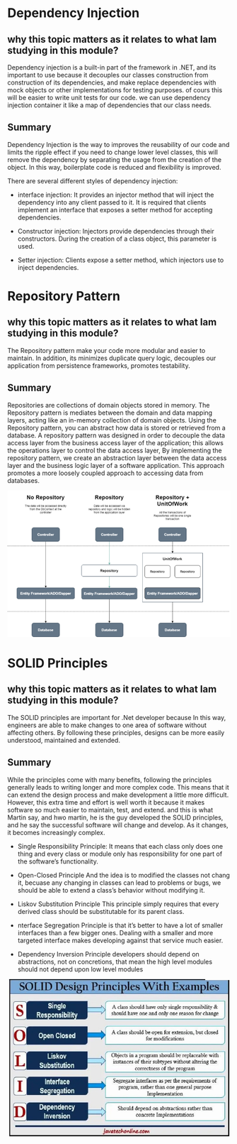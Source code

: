 
# Dependency Injection


## why this topic matters as it relates to what Iam studying in this module?

 Dependency injection is a built-in part of the framework in .NET, and its important to use because  it decouples our classes construction from construction of its dependencies, and make replace dependencies with mock objects or other implementations for testing purposes. of cours this will be easier to write unit tests for our code. we can use dependency injection container it like a map of dependencies that our class needs.


## Summary


Dependency Injection is the way to improves the reusability of our code and limits the ripple effect if you need to change lower level classes, this will remove the dependency by separating the usage from the creation of the object. In this way, boilerplate code is reduced and flexibility is improved.


There are several different styles of dependency injection:

- interface injection: It provides an injector method that will inject the dependency into any client passed to it. It is required that clients implement an interface that exposes a setter method for accepting dependencies.

- Constructor injection: Injectors provide dependencies through their constructors. During the creation of a class object, this parameter is used.

- Setter injection: Clients expose a setter method, which injectors use to inject dependencies.


# Repository Pattern

## why this topic matters as it relates to what Iam studying in this module?


The Repository pattern make your code more modular and easier to maintain. In addition, its minimizes duplicate query logic, decouples our application from persistence frameworks, promotes testability. 


## Summary

Repositories are collections of domain objects stored in memory.  The Repository pattern is mediates between the domain and data mapping layers, acting like an in-memory collection of domain objects. Using the Repository pattern, you can abstract how data is stored or retrieved from a database. A repository pattern was designed in order to decouple the data access layer from the business access layer of the application; this allows the operations layer to control the data access layer, By implementing the repository pattern, we create an abstraction layer between the data access layer and the business logic layer of a software application. This approach promotes a more loosely coupled approach to accessing data from databases.





![In Browser](./Image/10.png)



# SOLID Principles


## why this topic matters as it relates to what Iam studying in this module?

The SOLID principles are important for .Net developer  because In this way, engineers are able to make changes to one area of software without affecting others. By following these principles, designs can be more easily understood, maintained and extended. 



## Summary

While the principles come with many benefits, following the principles generally leads to writing longer and more complex code. This means that it can extend the design process and make development a little more difficult. However, this extra time and effort is well worth it because it makes software so much easier to maintain, test, and extend. and this is what Martin say, and hwo martin, he is the guy developed the SOLID principles, and he say the  successful software will change and develop. As it changes, it becomes increasingly complex.


- Single Responsibility Principle: 
It means that each class only does one thing and every class or module only has responsibility for one part of the software’s functionality.

- Open-Closed Principle
And the idea is to modified the classes not chang it, becuase any changing in classes can lead to problems or bugs, we should be able to extend a class’s behavior without modifying it.

- Liskov Substitution Principle
This principle simply requires that every derived class should be substitutable for its parent class. 

- nterface Segregation Principle
is that it’s better to have a lot of smaller interfaces than a few bigger ones. Dealing with a smaller and more targeted interface makes developing against that service much easier.

- Dependency Inversion Principle 
developers should depend on abstractions, not on concretions, that mean the high level modules should not depend upon low level modules 

![In Browser](./Image/11.jpg)

